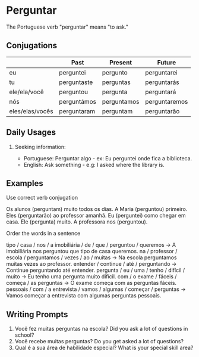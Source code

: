 # Perguntar

The Portuguese verb "perguntar" means "to ask."

## Conjugations

|                 | Past        | Present     | Future        |
| --------------- | ----------- | ----------- | ------------- |
| eu              | perguntei   | pergunto    | perguntarei   |
| tu              | perguntaste | perguntas   | perguntarás   |
| ele/ela/você    | perguntou   | pergunta    | perguntará    |
| nós             | perguntámos | perguntamos | perguntaremos |
| eles/elas/vocês | perguntaram | perguntam   | perguntarão   |

## Daily Usages

1. Seeking information:

   - Portuguese: Perguntar algo - ex: Eu perguntei onde fica a biblioteca.
   - English: Ask something - e.g: I asked where the library is.

## Examples

Use correct verb conjugation

Os alunos (perguntam) muito todos os dias.
A Maria (perguntou) primeiro.
Eles (perguntarão) ao professor amanhã.
Eu (perguntei) como chegar em casa.
Ele (pergunta) muito.
A professora nos (perguntou).

Order the words in a sentence

tipo / casa / nos / a imobiliária / de / que / perguntou / queremos -> A imobiliária nos perguntou que tipo de casa queremos.
na / professor / escola / perguntamos / vezes / ao / muitas -> Na escola perguntamos muitas vezes ao professor.
entender / continue / até / perguntando -> Continue perguntando até entender.
pergunta / eu / uma / tenho / difícil / muito -> Eu tenho uma pergunta muito difícil.
com / o exame / fáceis / começa / as perguntas -> O exame começa com as perguntas fáceis.
pessoais / com / a entrevista / vamos / algumas / começar / perguntas -> Vamos começar a entrevista com algumas perguntas pessoais.

## Writing Prompts

1. Você fez muitas perguntas na escola? Did you ask a lot of questions in school?
2. Você recebe muitas perguntas? Do you get asked a lot of questions?
3. Qual é a sua área de habilidade especial? What is your special skill area?
